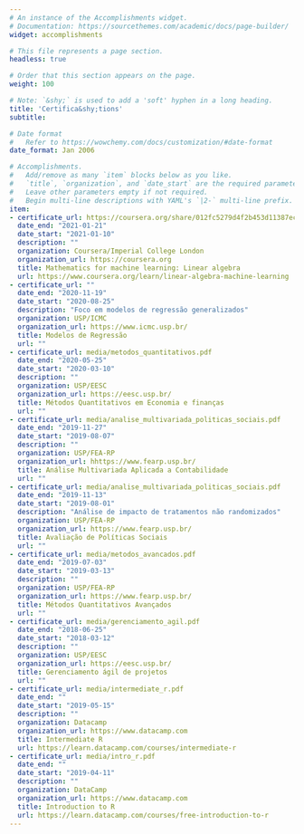 ```yaml
---
# An instance of the Accomplishments widget.
# Documentation: https://sourcethemes.com/academic/docs/page-builder/
widget: accomplishments

# This file represents a page section.
headless: true

# Order that this section appears on the page.
weight: 100

# Note: `&shy;` is used to add a 'soft' hyphen in a long heading.
title: 'Certifica&shy;tions'
subtitle:

# Date format
#   Refer to https://wowchemy.com/docs/customization/#date-format
date_format: Jan 2006

# Accomplishments.
#   Add/remove as many `item` blocks below as you like.
#   `title`, `organization`, and `date_start` are the required parameters.
#   Leave other parameters empty if not required.
#   Begin multi-line descriptions with YAML's `|2-` multi-line prefix.
item:
- certificate_url: https://coursera.org/share/012fc5279d4f2b453d11387ec341738f
  date_end: "2021-01-21"
  date_start: "2021-01-10"
  description: ""
  organization: Coursera/Imperial College London
  organization_url: https://coursera.org
  title: Mathematics for machine learning: Linear algebra
  url: https://www.coursera.org/learn/linear-algebra-machine-learning
- certificate_url: "" 
  date_end: "2020-11-19"
  date_start: "2020-08-25"
  description: "Foco em modelos de regressão generalizados"
  organization: USP/ICMC
  organization_url: https://www.icmc.usp.br/
  title: Modelos de Regressão 
  url: ""
- certificate_url: media/metodos_quantitativos.pdf
  date_end: "2020-05-25"
  date_start: "2020-03-10"
  description: ""
  organization: USP/EESC
  organization_url: https://eesc.usp.br/
  title: Métodos Quantitativos em Economia e finanças
  url: ""
- certificate_url: media/analise_multivariada_politicas_sociais.pdf
  date_end: "2019-11-27"
  date_start: "2019-08-07"
  description: ""
  organization: USP/FEA-RP
  organization_url: hhttps://www.fearp.usp.br/
  title: Análise Multivariada Aplicada a Contabilidade
  url: ""
- certificate_url: media/analise_multivariada_politicas_sociais.pdf
  date_end: "2019-11-13"
  date_start: "2019-08-01"
  description: "Análise de impacto de tratamentos não randomizados"
  organization: USP/FEA-RP
  organization_url: https://www.fearp.usp.br/
  title: Avaliação de Políticas Sociais
  url: ""
- certificate_url: media/metodos_avancados.pdf
  date_end: "2019-07-03"
  date_start: "2019-03-13"
  description: ""
  organization: USP/FEA-RP
  organization_url: https://www.fearp.usp.br/
  title: Métodos Quantitativos Avançados
  url: ""
- certificate_url: media/gerenciamento_agil.pdf
  date_end: "2018-06-25"
  date_start: "2018-03-12"
  description: ""
  organization: USP/EESC
  organization_url: https://eesc.usp.br/
  title: Gerenciamento ágil de projetos
  url: ""
- certificate_url: media/intermediate_r.pdf
  date_end: ""
  date_start: "2019-05-15"
  description: ""
  organization: Datacamp
  organization_url: https://www.datacamp.com
  title: Intermediate R
  url: https://learn.datacamp.com/courses/intermediate-r
- certificate_url: media/intro_r.pdf
  date_end: ""
  date_start: "2019-04-11"
  description: ""
  organization: DataCamp
  organization_url: https://www.datacamp.com
  title: Introduction to R
  url: https://learn.datacamp.com/courses/free-introduction-to-r
---
```

